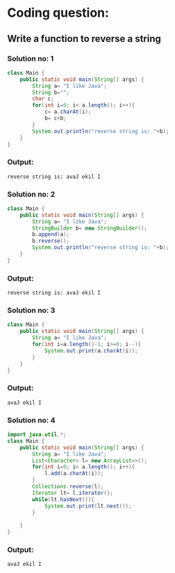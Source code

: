 # Coding question:
## Write a function to reverse a string
### Solution no: 1
```java
class Main {
    public static void main(String[] args) {
        String a= "I like Java";
        String b="";
        char c;
        for(int i=0; i< a.length(); i++){
            c= a.charAt(i);
            b= c+b;
        }
        System.out.println("reverse string is: "+b);
    }
}
```
### Output:
```
reverse string is: avaJ ekil I
```

### Solution no: 2
```java
class Main {
    public static void main(String[] args) {
        String a= "I like Java";
        StringBuilder b= new StringBuilder();
        b.append(a);
        b.reverse();
        System.out.println("reverse string is: "+b);
    }
}
```

### Output:
```
reverse string is: avaJ ekil I
```

### Solution no: 3
```java
class Main {
    public static void main(String[] args) {
        String a= "I like Java";
        for(int i=a.length()-1; i>=0; i--){
            System.out.print(a.charAt(i));
        }
    }
}
```
### Output:
```
avaJ ekil I
```

### Solution no: 4
```java
import java.util.*;
class Main {
    public static void main(String[] args) {
        String a= "I like Java";
        List<Character> l= new ArrayList<>();
        for(int i=0; i< a.length(); i++){
            l.add(a.charAt(i));
        }
        Collections.reverse(l);
        Iterator lt= l.iterator();
        while(lt.hasNext()){
            System.out.print(lt.next());
        }
        
    }
}
```
### Output:
```
avaJ ekil I
```